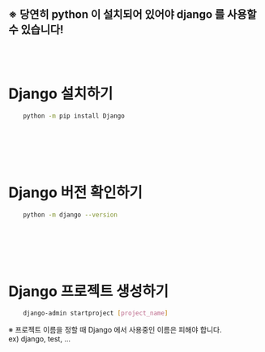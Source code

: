 ## ※ 당연히 python 이 설치되어 있어야 django 를 사용할 수 있습니다!
<br/><br/>


# Django 설치하기
```bash
    python -m pip install Django
```
<br/><br/><br/><br/>


# Django 버전 확인하기
```bash
    python -m django --version
```
<br/><br/><br/><br/>


# Django 프로젝트 생성하기
```bash
    django-admin startproject [project_name]
```
※ 프로젝트 이름을 정할 때 Django 에서 사용중인 이름은 피해야 합니다. <br/>
ex) django, test, ...